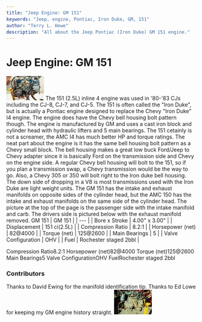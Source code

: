 ```yaml
---
title: "Jeep Engine: GM 151"
keywords: "Jeep, engine, Pontiac, Iron Duke, GM, 151"
author: "Terry L. Howe"
description: "All about the Jeep Pontiac (Iron Duke) GM 151 engine."
---
```


# Jeep Engine: GM 151
[![151 pasenger side](/images/engine/gm1511_.jpg)](/images/engine/gm1511.jpg)
The 151 (2.5L) inline 4 engine was used in '80-'83 CJs
including the CJ-8, CJ-7, and CJ-5.  The 151 is often called
the "Iron Duke", but is actually a Pontiac engine designed to
replace the Chevy "Iron Duke" I4 engine.  The engine does have
the Chevy bell housing bolt pattern though.  The engine is manufactured
by GM and uses a cast iron block and cylinder
head with hydraulic lifters and 5 main bearings.  The 151 cetainly is
not a screamer, the AMC I4 has much better HP and torque ratings.
The neat part about the engine is it has the same bell housing bolt
pattern as a Chevy small block.  The bell housing makes a great low
buck Ford/Jeep to Chevy adapter since it is basically Ford on the
transmission side and Chevy on the engine side.  A regular Chevy
bell housing will bolt to the 151, so if you plan a transmission
swap, a Chevy transmission would be the way to go.  Also, a Chevy
305 or 350 will bolt right to the Iron duke bell housing.  The down
side of dropping in a V8 is most transmissions used with the Iron
Duke are light weight units.
The GM 151 has the intake and exhaust manifolds on
opposite sides of the cylinder head, but the AMC 150
has the intake and exhaust manifolds on the same side of the
cylinder head.  The picture at the top of the page is the
passenger side with the intake manifold and carb.  The drivers
side is pictured below with the exhaust manifold removed.
GM 151
| GM 151 |
| --- |
| Bore x Stroke | 4.00" x 3.00" |
| Displacement | 151 ci(2.5L) |
| Compression Ratio | 8.2:1 |
| Horsepower (net) | 82@4000 |
| Torque (net) | 125@2600 |
| Main Bearings | 5 |
| Valve Configuration | OHV |
| Fuel | Rochester staged 2bbl |

Compression Ratio8.2:1
Horsepower (net)82@4000
Torque (net)125@2600
Main Bearings5
Valve ConfigurationOHV
FuelRochester staged 2bbl
### Contributors
Thanks to David Ewing for the manifold identification tip.
Thanks to Ed Lowe for keeping my GM engine history straight.
[![151 drivers side](/images/engine/gm1512_.jpg)](/images/engine/gm1512.jpg)